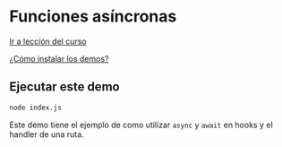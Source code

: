# Funciones asíncronas

[Ir a lección del curso](https://www.artisanfront.com/cursos/curso-fastify-desde-0/fastify-06-handlers-asincronos)

[¿Cómo instalar los demos?](../README.md)

## Ejecutar este demo

```sh
node index.js
```

Este demo tiene el ejemplo de como utilizar `async` y `await` en hooks y el handler de una ruta.
